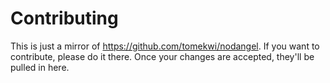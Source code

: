 # Contributing

This is just a mirror of <https://github.com/tomekwi/nodangel>. If you want to contribute, please do it there. Once your changes are accepted, they'll be pulled in here.
